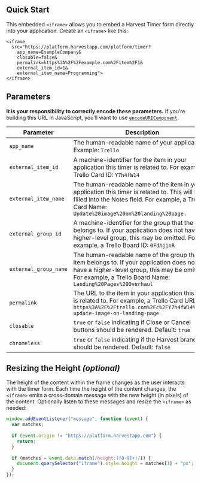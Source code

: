 ## Quick Start

This embedded `<iframe>` allows you to embed a Harvest Timer form directly into your application. Create an `<iframe>` like this:

```
<iframe 
  src="https://platform.harvestapp.com/platform/timer?
    app_name=ExampleCompany&
    closable=false&
    permalink=https%3A%2F%2Fexample.com%2Fitem%2F1&
    external_item_id=1&
    external_item_name=Programming">
</iframe>
```

## Parameters

**It is your responsibility to correctly encode these parameters.** If you’re building this URL in JavaScript, you’ll want to use [`encodeURIComponent`](https://developer.mozilla.org/en-US/docs/Web/JavaScript/Reference/Global_Objects/encodeURIComponent).

| Parameter             | Description 
|-----------------------|-------------
| `app_name`            | The human-readable name of your application. Example: `Trello`
| `external_item_id`    | A machine-identifier for the item in your application this timer is related to. For example, a Trello Card ID: `Y7h4fW14`
| `external_item_name`  | The human-readable name of the item in your application this timer is related to. This will be filled into the Notes field. For example, a Trello Card Name: `Update%20image%20on%20landing%20page.`
| `external_group_id`   | A machine-identifier for the group that the item belongs to. If your application does not have a higher-level group, this may be omitted. For example, a Trello Board ID: `0FdAjinR`
| `external_group_name` | The human-readable name of the group that the item belongs to. If your application does not have a higher-level group, this may be omitted. For example, a Trello Board Name: `Landing%20Pages%20Overhaul`
| `permalink`            | The URL to the item in your application this timer is related to. For example, a Trello Card URL: `https%3A%2F%2Ftrello.com%2Fc%2FY7h4fW14%2F61-update-image-on-landing-page`
| `closable`            | `true` or `false` indicating if Close or Cancel buttons should be rendered. Default:  `true`
| `chromeless`          | `true` or `false` indicating if the Harvest branding should be rendered. Default: `false`


## Resizing the Height *(optional)*

The height of the content within the frame changes as the user interacts with the timer form. Each time the height of the content changes, the `<iframe>` emits a cross-domain message with the new height (in pixels) of the content. Optionally listen to these messages and resize the `<iframe>` as needed:

```javascript
window.addEventListener("message", function (event) {
  var matches;
  
  if (event.origin != "https://platform.harvestapp.com") {
    return;
  }
  
  if (matches = event.data.match(/height:([0-9]+)/)) {
    document.querySelector("iframe").style.height = matches[1] + "px";
  }
});
```
